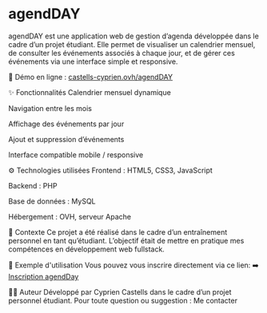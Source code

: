 # agendDAY

agendDAY est une application web de gestion d’agenda développée dans le cadre d’un projet étudiant. Elle permet de visualiser un calendrier mensuel, de consulter les événements associés à chaque jour, et de gérer ces événements via une interface simple et responsive.

🔗 Démo en ligne : [castells-cyprien.ovh/agendDAY](https://castells-cyprien.ovh/agendDAY/index.php)

✨ Fonctionnalités
Calendrier mensuel dynamique

Navigation entre les mois

Affichage des événements par jour

Ajout et suppression d’événements

Interface compatible mobile / responsive

⚙️ Technologies utilisées
Frontend : HTML5, CSS3, JavaScript

Backend : PHP

Base de données : MySQL

Hébergement : OVH, serveur Apache

🧪 Contexte
Ce projet a été réalisé dans le cadre d’un entraînement personnel en tant qu’étudiant.
L’objectif était de mettre en pratique mes compétences en développement web fullstack.

📌 Exemple d'utilisation
Vous pouvez vous inscrire directement via ce lien:
➡️ [Inscription agendDay](https://castells-cyprien.ovh/agendDAY/Inscription.php)

🙋‍♂️ Auteur
Développé par Cyprien Castells dans le cadre d’un projet personnel étudiant.
Pour toute question ou suggestion : Me contacter

